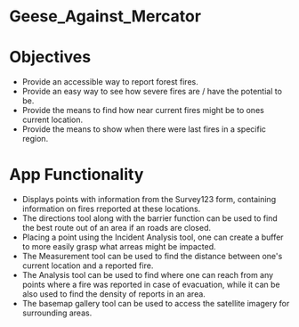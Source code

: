# Geese_Against_Mercator
# Objectives
- Provide an accessible way to report forest fires.
- Provide an easy way to see how severe fires are / have the potential to be.
- Provide the means to find how near current fires might be to ones current location.
- Provide the means to show when there were last fires in a specific region.
# App Functionality
- Displays points with information from the Survey123 form, containing information on fires rreported at these locations.
- The directions tool along with the barrier function can be used to find the best route out of an area if an roads are closed.
- Placing a point using the Incident Analysis tool, one can create a buffer to more easily grasp what arreas might be impacted.
- The Measurement tool can be used to find the distance between one's current location and a reported fire.
- The Analysis tool can be used to find where one can reach from any points where a fire was reported in case of evacuation, while it can be also used to find the density of reports in an area.
- The basemap gallery tool can be used to access the satellite imagery for surrounding areas.
